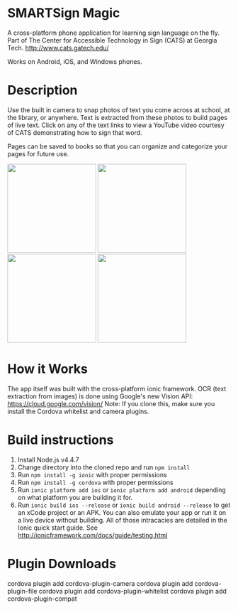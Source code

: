 # SMARTSign Magic
A cross-platform phone application for learning sign language on the fly. Part of The Center for Accessible Technology in Sign (CATS) at Georgia Tech. http://www.cats.gatech.edu/

Works on Android, iOS, and Windows phones.

# Description
Use the built in camera to snap photos of text you come across at school, at the library, or anywhere. Text is extracted from these photos to build pages of live text. Click on any of the text links to view a YouTube video courtesy of CATS demonstrating how to sign that word.

Pages can be saved to books so that you can organize and categorize your pages for future use.

<img src="http://i.imgur.com/dMEoybb.jpg" width="200"/>
<img src="http://i.imgur.com/mq1iLl1.jpg" width="200"/>
<img src="http://i.imgur.com/Pv8BPGA.png" width="200"/>
<img src="http://i.imgur.com/9qY3Vtx.png" width="200"/>

# How it Works
The app itself was built with the cross-platform ionic framework. OCR (text extraction from images) is done using Google's new Vision API: https://cloud.google.com/vision/
Note: If you clone this, make sure you install the Cordova whitelist and camera plugins.

# Build instructions
1. Install Node.js v4.4.7
2. Change directory into the cloned repo and run `npm install`
3. Run `npm install -g ionic` with proper permissions
4. Run `npm install -g cordova` with proper permissions
5. Run `ionic platform add ios` or `ionic platform add android` depending on what platform you are building it for.
6. Run `ionic build ios --release` or `ionic build android --release` to get an xCode project or an APK. You can also emulate your app or run it on a live device without building. All of those intracacies are detailed in the Ionic quick start guide. See http://ionicframework.com/docs/guide/testing.html

# Plugin Downloads
cordova plugin add cordova-plugin-camera
cordova plugin add cordova-plugin-file
cordova plugin add cordova-plugin-whitelist
cordova plugin add cordova-plugin-compat


